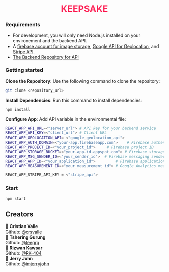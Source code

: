 **<h1 align='center'><span style='color: #fd2a5c'>KEEPSAKE</span></h1>**

### Requirements
- For development, you will only need Node.js installed on your environement and the backend API.
- A [firebase account for image storage](https://firebase.google.com/docs/storage), [Google API for Geolocation](https://developers.google.com/maps/documentation/geolocation/overview), and [Stripe API](https://docs.stripe.com/api).
- [The Backend Repository for API](https://github.com/teegrg/keepsake-backend)

### Getting started

**Clone the Repository**: Use the following command to clone the repository:
```bash
git clone <repository_url>
```

**Install Dependencies**: Run this command to install dependencies:
```bash
npm install
```

 **Configure App**: Add API variable in the environmental file:
```bash
REACT_APP_API_URL=<"server_url"> # API key for your backend service
REACT_APP_API_KEY=<"client_url"> # Client URL 
REACT_APP_GEOLOCATION_API= <"google_geolocation_api">
REACT_APP_AUTH_DOMAIN=<"your-app.firebaseapp.com">    # Firebase authentication domain
REACT_APP_PROJECT_ID=<"your_project_id">     # Firebase project ID
REACT_APP_STORAGE_BUCKET=<"your-app-id.appspot.com"> # Firebase storage bucket URL
REACT_APP_MSG_SENDER_ID=<"your_sender_id">  # Firebase messaging sender ID
REACT_APP_APP_ID=<"your_application_id">         # Firebase application ID
REACT_APP_MEASUREMENT_ID=<"your_measurement_id"> # Google Analytics measurement ID

REACT_APP_STRIPE_API_KEY = <"stripe_api">
```

### Start
```bash
npm start
```

## Creators

👤 **Cristian Valle**  
Github: [@crsvalle](https://github.com/crsvalle)  
👤 **Tshering Gurung**  
Github: [@teegrg](https://github.com/teegrg)  
👤 **Rizwan Kawsar**  
Github: [@RK-404](https://github.com/RK-404)  
👤 **Jerry John**  
Github: [@imjerryjohn](https://github.com/imjerryjohn)